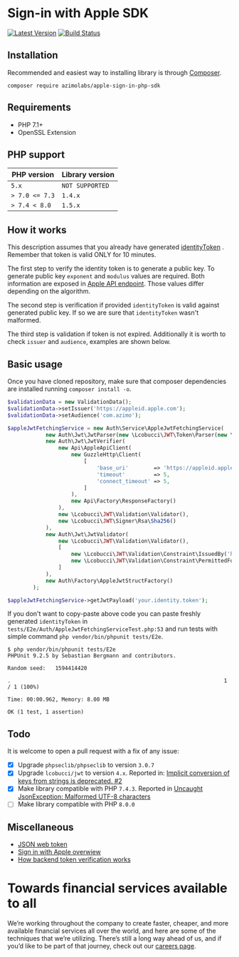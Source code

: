 # Sign-in with Apple SDK

[![Latest Version](https://img.shields.io/github/v/release/AzimoLabs/apple-sign-in-php-sdk.svg?style=flat-square)](https://github.com/AzimoLabs/apple-sign-in-php-sdk/releases)
[![Build Status](https://img.shields.io/github/workflow/status/AzimoLabs/apple-sign-in-php-sdk/CI?label=ci%20build&style=flat-square)](https://github.com/AzimoLabs/apple-sign-in-php-sdk/actions?query=workflow%3ACI)

## Installation

Recommended and easiest way to installing library is through [Composer](https://getcomposer.org/).

`composer require azimolabs/apple-sign-in-php-sdk`

## Requirements

* PHP 7.1+
* OpenSSL Extension

## PHP support
|PHP version|Library version|
|---|---|
|`5.x`|`NOT SUPPORTED`|
| `> 7.0 <= 7.3`| `1.4.x` |
| `> 7.4 < 8.0`| `1.5.x` |

## How it works

This description assumes that you already have
generated [identityToken](https://developer.apple.com/documentation/authenticationservices/asauthorizationsinglesignoncredential/3153080-identitytoken)
. Remember that token is valid ONLY for 10 minutes.

The first step to verify the identity token is to generate a public key. To generate public key `exponent` and `modulus`
values are required. Both information are exposed in [Apple API endpoint](https://appleid.apple.com/auth/keys). Those
values differ depending on the algorithm.

The second step is verification if provided `identityToken` is valid against generated public key. If so we are sure
that `identityToken` wasn't malformed.

The third step is validation if token is not expired. Additionally it is worth to check `issuer` and `audience`,
examples are shown below.

## Basic usage

Once you have cloned repository, make sure that composer dependencies are installed running `composer install -o`.

```php
$validationData = new ValidationData();
$validationData->setIssuer('https://appleid.apple.com');
$validationData->setAudience('com.azimo');

$appleJwtFetchingService = new Auth\Service\AppleJwtFetchingService(
            new Auth\Jwt\JwtParser(new \Lcobucci\JWT\Token\Parser(new \Lcobucci\JWT\Encoding\JoseEncoder())),
            new Auth\Jwt\JwtVerifier(
                new Api\AppleApiClient(
                    new GuzzleHttp\Client(
                        [
                            'base_uri'        => 'https://appleid.apple.com',
                            'timeout'         => 5,
                            'connect_timeout' => 5,
                        ]
                    ),
                    new Api\Factory\ResponseFactory()
                ),
                new \Lcobucci\JWT\Validation\Validator(),
                new \Lcobucci\JWT\Signer\Rsa\Sha256()
            ),
            new Auth\Jwt\JwtValidator(
                new \Lcobucci\JWT\Validation\Validator(),
                [
                    new \Lcobucci\JWT\Validation\Constraint\IssuedBy('https://appleid.apple.com'),
                    new \Lcobucci\JWT\Validation\Constraint\PermittedFor('com.c.azimo.stage'),
                ]
            ),
            new Auth\Factory\AppleJwtStructFactory()
        );

$appleJwtFetchingService->getJwtPayload('your.identity.token');
```

If you don't want to copy-paste above code you can paste freshly generated `identityToken`
in `tests/E2e/Auth/AppleJwtFetchingServiceTest.php:53`
and run tests with simple command `php vendor/bin/phpunit tests/E2e`.

```shell script
$ php vendor/bin/phpunit tests/E2e
PHPUnit 9.2.5 by Sebastian Bergmann and contributors.

Random seed:   1594414420

.                                                                   1 / 1 (100%)

Time: 00:00.962, Memory: 8.00 MB

OK (1 test, 1 assertion)
```

## Todo

It is welcome to open a pull request with a fix of any issue:

- [x] Upgrade `phpseclib/phpseclib` to version `3.0.7`
- [x] Upgrade `lcobucci/jwt` to version `4.x`. Reported
  in: [Implicit conversion of keys from strings is deprecated. #2](https://github.com/AzimoLabs/apple-sign-in-php-sdk/issues/2)
- [x] Make library compatible with PHP `7.4.3`. Reported
  in [Uncaught JsonException: Malformed UTF-8 characters](https://github.com/AzimoLabs/apple-sign-in-php-sdk/issues/4)
- [ ] Make library compatible with PHP `8.0.0`

## Miscellaneous

* [JSON web token](https://jwt.io/)
* [Sign in with Apple overwiew](https://developer.apple.com/documentation/sign_in_with_apple/sign_in_with_apple_rest_api/authenticating_users_with_sign_in_with_apple)
* [How backend token verification works](https://sarunw.com/posts/sign-in-with-apple-3/)

# Towards financial services available to all

We’re working throughout the company to create faster, cheaper, and more available financial services all over the
world, and here are some of the techniques that we’re utilizing. There’s still a long way ahead of us, and if you’d like
to be part of that journey, check out our [careers page](https://bit.ly/3vajnu6).
